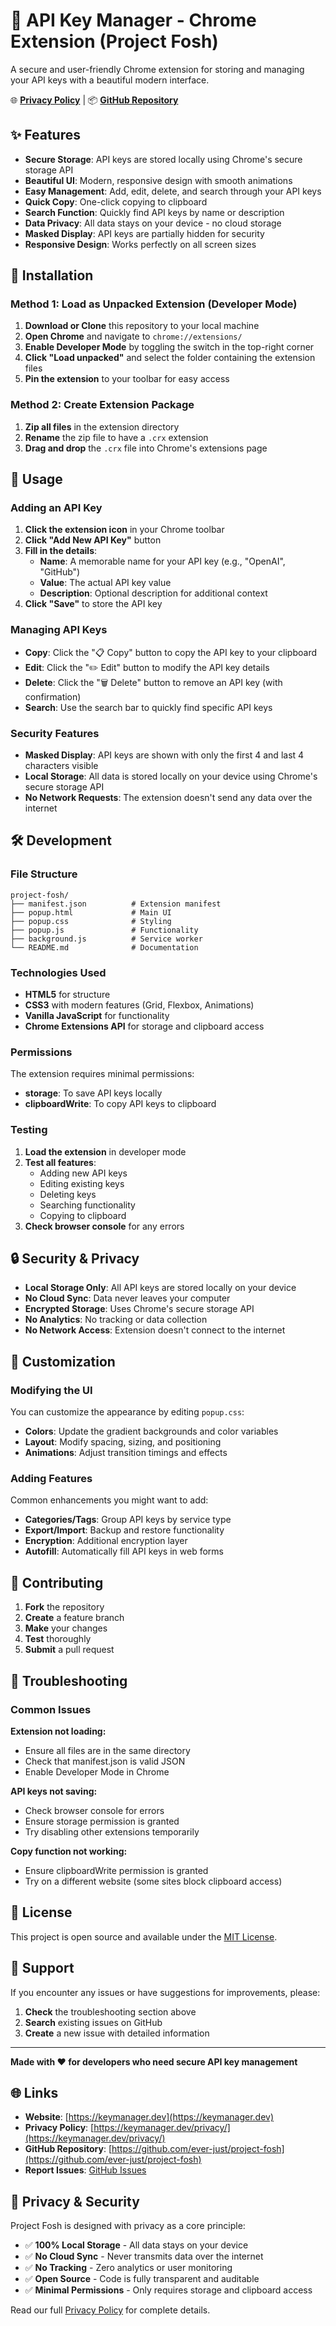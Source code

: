# 🔐 API Key Manager - Chrome Extension (Project Fosh)

A secure and user-friendly Chrome extension for storing and managing your API keys with a beautiful modern interface.

🌐 **[Privacy Policy](https://keymanager.dev/privacy/)** | 📦 **[GitHub Repository](https://github.com/ever-just/project-fosh)**

## ✨ Features

- **Secure Storage**: API keys are stored locally using Chrome's secure storage API
- **Beautiful UI**: Modern, responsive design with smooth animations
- **Easy Management**: Add, edit, delete, and search through your API keys
- **Quick Copy**: One-click copying to clipboard
- **Search Function**: Quickly find API keys by name or description
- **Data Privacy**: All data stays on your device - no cloud storage
- **Masked Display**: API keys are partially hidden for security
- **Responsive Design**: Works perfectly on all screen sizes

## 🚀 Installation

### Method 1: Load as Unpacked Extension (Developer Mode)

1. **Download or Clone** this repository to your local machine
2. **Open Chrome** and navigate to `chrome://extensions/`
3. **Enable Developer Mode** by toggling the switch in the top-right corner
4. **Click "Load unpacked"** and select the folder containing the extension files
5. **Pin the extension** to your toolbar for easy access

### Method 2: Create Extension Package

1. **Zip all files** in the extension directory
2. **Rename** the zip file to have a `.crx` extension
3. **Drag and drop** the `.crx` file into Chrome's extensions page

## 🎯 Usage

### Adding an API Key

1. **Click the extension icon** in your Chrome toolbar
2. **Click "Add New API Key"** button
3. **Fill in the details**:
   - **Name**: A memorable name for your API key (e.g., "OpenAI", "GitHub")
   - **Value**: The actual API key value
   - **Description**: Optional description for additional context
4. **Click "Save"** to store the API key

### Managing API Keys

- **Copy**: Click the "📋 Copy" button to copy the API key to your clipboard
- **Edit**: Click the "✏️ Edit" button to modify the API key details
- **Delete**: Click the "🗑️ Delete" button to remove an API key (with confirmation)
- **Search**: Use the search bar to quickly find specific API keys

### Security Features

- **Masked Display**: API keys are shown with only the first 4 and last 4 characters visible
- **Local Storage**: All data is stored locally on your device using Chrome's secure storage API
- **No Network Requests**: The extension doesn't send any data over the internet

## 🛠️ Development

### File Structure

```
project-fosh/
├── manifest.json          # Extension manifest
├── popup.html             # Main UI
├── popup.css              # Styling
├── popup.js               # Functionality
├── background.js          # Service worker
└── README.md              # Documentation
```

### Technologies Used

- **HTML5** for structure
- **CSS3** with modern features (Grid, Flexbox, Animations)
- **Vanilla JavaScript** for functionality
- **Chrome Extensions API** for storage and clipboard access

### Permissions

The extension requires minimal permissions:
- **storage**: To save API keys locally
- **clipboardWrite**: To copy API keys to clipboard

### Testing

1. **Load the extension** in developer mode
2. **Test all features**:
   - Adding new API keys
   - Editing existing keys
   - Deleting keys
   - Searching functionality
   - Copying to clipboard
3. **Check browser console** for any errors

## 🔒 Security & Privacy

- **Local Storage Only**: All API keys are stored locally on your device
- **No Cloud Sync**: Data never leaves your computer
- **Encrypted Storage**: Uses Chrome's secure storage API
- **No Analytics**: No tracking or data collection
- **No Network Access**: Extension doesn't connect to the internet

## 🎨 Customization

### Modifying the UI

You can customize the appearance by editing `popup.css`:
- **Colors**: Update the gradient backgrounds and color variables
- **Layout**: Modify spacing, sizing, and positioning
- **Animations**: Adjust transition timings and effects

### Adding Features

Common enhancements you might want to add:
- **Categories/Tags**: Group API keys by service type
- **Export/Import**: Backup and restore functionality
- **Encryption**: Additional encryption layer
- **Autofill**: Automatically fill API keys in web forms

## 📝 Contributing

1. **Fork** the repository
2. **Create** a feature branch
3. **Make** your changes
4. **Test** thoroughly
5. **Submit** a pull request

## 🐛 Troubleshooting

### Common Issues

**Extension not loading:**
- Ensure all files are in the same directory
- Check that manifest.json is valid JSON
- Enable Developer Mode in Chrome

**API keys not saving:**
- Check browser console for errors
- Ensure storage permission is granted
- Try disabling other extensions temporarily

**Copy function not working:**
- Ensure clipboardWrite permission is granted
- Try on a different website (some sites block clipboard access)

## 📄 License

This project is open source and available under the [MIT License](LICENSE).

## 🤝 Support

If you encounter any issues or have suggestions for improvements, please:
1. **Check** the troubleshooting section above
2. **Search** existing issues on GitHub
3. **Create** a new issue with detailed information

---

**Made with ❤️ for developers who need secure API key management**

## 🌐 Links

- **Website**: [https://keymanager.dev](https://keymanager.dev)
- **Privacy Policy**: [https://keymanager.dev/privacy/](https://keymanager.dev/privacy/)
- **GitHub Repository**: [https://github.com/ever-just/project-fosh](https://github.com/ever-just/project-fosh)
- **Report Issues**: [GitHub Issues](https://github.com/ever-just/project-fosh/issues)

## 📄 Privacy & Security

Project Fosh is designed with privacy as a core principle:
- ✅ **100% Local Storage** - All data stays on your device
- ✅ **No Cloud Sync** - Never transmits data over the internet  
- ✅ **No Tracking** - Zero analytics or user monitoring
- ✅ **Open Source** - Code is fully transparent and auditable
- ✅ **Minimal Permissions** - Only requires storage and clipboard access

Read our full [Privacy Policy](https://keymanager.dev/privacy/) for complete details. 